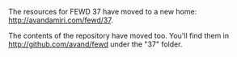 The resources for FEWD 37 have moved to a new home: http://avandamiri.com/fewd/37.

The contents of the repository have moved too. You'll find them in
http://github.com/avand/fewd under the "37" folder.
